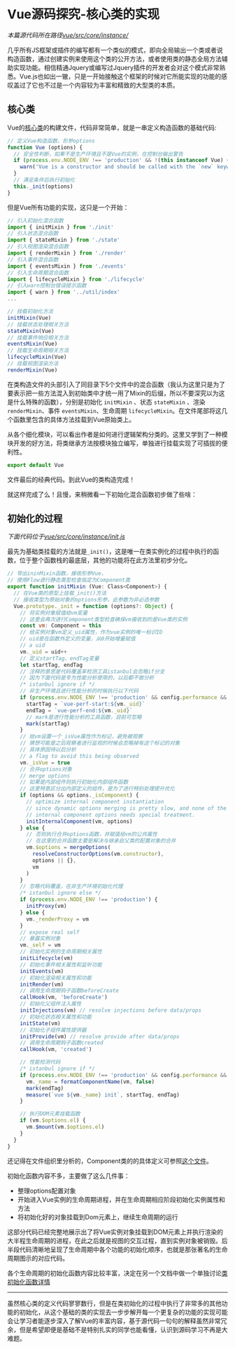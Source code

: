 # Vue源码探究-核心类的实现
*本篇源代码所在路径[vue/src/core/instance/](https://github.com/vuejs/vue/tree/dev/src/core/instance)*

几乎所有JS框架或插件的编写都有一个类似的模式，即向全局输出一个类或者说构造函数，通过创建实例来使用这个类的公开方法，或者使用类的静态全局方法辅助实现功能。相信精通Jquery或编写过Jquery插件的开发者会对这个模式非常熟悉。Vue.js也如出一辙，只是一开始接触这个框架的时候对它所能实现的功能的感叹盖过了它也不过是一个内容较为丰富和精致的大型类的本质。

## 核心类
Vue的[核心类](https://github.com/vuejs/vue/blob/dev/src/core/instance/index.js)的构建文件，代码非常简单，就是一串定义构造函数的基础代码:
```js
// 定义Vue构造函数，形参options
function Vue (options) {
  // 安全性判断，如果不是生产环境且不是Vue的实例，在控制台输出警告
  if (process.env.NODE_ENV !== 'production' && !(this instanceof Vue) {
    warn('Vue is a constructor and should be called with the `new` keyword')
  }
  // 满足条件后执行初始化
  this._init(options)
}
```
但是Vue所有功能的实现，这只是一个开始：
```js
// 引入初始化混合函数
import { initMixin } from './init'
// 引入状态混合函数
import { stateMixin } from './state'
// 引入视图渲染混合函数
import { renderMixin } from './render'
// 引入事件混合函数
import { eventsMixin } from './events'
// 引入生命周期混合函数
import { lifecycleMixin } from './lifecycle'
// 引入warn控制台错误提示函数
import { warn } from '../util/index'
...

// 挂载初始化方法
initMixin(Vue)
// 挂载状态处理相关方法
stateMixin(Vue)
// 挂载事件响应相关方法
eventsMixin(Vue)
// 挂载生命周期相关方法
lifecycleMixin(Vue)
// 挂载视图渲染方法
renderMixin(Vue)
```

在类构造文件的头部引入了同目录下5个文件中的混合函数（我认为这里只是为了要表示把一些方法混入到初始类中才统一用了Mixin的后缀，所以不要深究以为这是什么特殊的函数），分别是初始化 `initMixin` 、状态 `stateMixin` 、渲染 `renderMixin`、事件 `eventsMixin`、生命周期 `lifecycleMixin`。在文件尾部将这几个函数里包含的具体方法挂载到Vue原始类上。

从各个细化模块，可以看出作者是如何进行逻辑架构分类的。这里又学到了一种模块开发的好方法，将类继承方法按模块独立编写，单独进行挂载实现了可插拔的便利性。

```js
export default Vue
```
文件最后的经典代码。到此Vue的类构造完成！

就这样完成了么！且慢，来稍微看一下初始化混合函数初步做了些啥：

## 初始化的过程

*下面代码位于[vue/src/core/instance/init.js](https://github.com/vuejs/vue/blob/dev/src/core/instance/init.js)*

最先为基础类挂载的方法就是`_init()`，这是唯一在类实例化的过程中执行的函数，位于整个函数栈的最底层，其他的功能将在此方法里初步分化。

```js
// 导出ininMixin函数，接收形参Vue，
// 使用Flow进行静态类型检查指定为Component类
export function initMixin (Vue: Class<Component>) {
  // 在Vue类的原型上挂载_init()方法
  // 接收类型为原始对象的options形参，此参数为非必选参数
  Vue.prototype._init = function (options?: Object) {
    // 将实例对象赋值给vm变量
    // 这里会再次进行Component类型检查确保vm接收到的是Vue类的实例
    const vm: Component = this
    // 给实例对象vm定义_uid属性，作为vue实例的唯一标识ID
    // uid是在函数外定义的变量，从0开始增量赋值
    // a uid
    vm._uid = uid++
    // 定义startTag、endTag变量
    let startTag, endTag
    // 注释的意思是代码覆盖率检测工具istanbul会忽略if分支
    // 因为下面代码是专为性能分析使用的，以后都不做分析
    /* istanbul ignore if */
    // 非生产环境且进行性能分析的时候执行以下代码
    if (process.env.NODE_ENV !== 'production' && config.performance && mark) {
      startTag = `vue-perf-start:${vm._uid}`
      endTag = `vue-perf-end:${vm._uid}`
      // mark是进行性能分析的工具函数，目前可忽略
      mark(startTag)
    }
    // 给vm设置一个_isVue属性作为标记，避免被观察
    // 猜想可能是之后观察者进行监视的时候会忽略掉有这个标记的对象
    // 具体原因待以后分析
    // a flag to avoid this being observed
    vm._isVue = true
    // 合并options对象
    // merge options
    // 如果是内部组件则执行初始化内部组件函数
    // 这里特意区分出内部定义的组件，是为了进行特别处理提升优化
    if (options && options._isComponent) {
      // optimize internal component instantiation
      // since dynamic options merging is pretty slow, and none of the
      // internal component options needs special treatment.
      initInternalComponent(vm, options)
    } else {
      // 否则执行合并options函数，并赋值给vm的公共属性
      // 在这里的合并函数主要是解决与继承自父类的配置对象的合并
      vm.$options = mergeOptions(
        resolveConstructorOptions(vm.constructor),
        options || {},
        vm
      )
    }
    // 忽略代码覆盖，在非生产环境初始化代理
    /* istanbul ignore else */
    if (process.env.NODE_ENV !== 'production') {
      initProxy(vm)
    } else {
      vm._renderProxy = vm
    }
    // expose real self
    // 暴露实例对象
    vm._self = vm
    // 初始化实例的生命周期相关属性
    initLifecycle(vm)
    // 初始化事件相关属性和监听功能
    initEvents(vm)
    // 初始化渲染相关属性和功能
    initRender(vm)
    // 调用生命周期钩子函数beforeCreate
    callHook(vm, 'beforeCreate')
    // 初始化父组件注入属性
    initInjections(vm) // resolve injections before data/props
    // 初始化状态相关属性和功能
    initState(vm)
    // 初始化子组件属性提供器
    initProvide(vm) // resolve provide after data/props
    // 调用生命周期钩子函数created
    callHook(vm, 'created')

    // 性能检测代码
    /* istanbul ignore if */
    if (process.env.NODE_ENV !== 'production' && config.performance && mark) {
      vm._name = formatComponentName(vm, false)
      mark(endTag)
      measure(`vue ${vm._name} init`, startTag, endTag)
    }

    // 执行DOM元素挂载函数
    if (vm.$options.el) {
      vm.$mount(vm.$options.el)
    }
  }
}
```
还记得在文件组织里分析的，Component类的的具体定义可参照[这个文件](https://github.com/vuejs/vue/blob/dev/flow/component.js)。

初始化函数内容不多，主要做了这么几件事：
- 整理options配置对象
- 开始进入Vue实例的生命周期进程，并在生命周期相应阶段初始化实例属性和方法
- 将初始化好的对象挂载到Dom元素上，继续生命周期的运行

这部分代码已经完整地展示出了将Vue实例对象挂载到DOM元素上并执行渲染的大半程生命周期的进程，在此之后就是视图的交互过程，直到实例对象被销毁。后半段代码清晰地呈现了生命周期中各个功能的初始化顺序，也就是那张著名的生命周期图示的对应代码。

各个生命周期的初始化函数内容比较丰富，决定在另一个文档中做一个单独讨论[类初始化函数详情](Vue源码探究-类初始化函数详情.md)

---

虽然核心类的定义代码寥寥数行，但是在类初始化的过程中执行了非常多的其他功能的初始化，从这个基础的类的实现去一步步解开每一个更复杂的功能的实现可能会让学习者能逐步深入了解Vue的丰富内容，基于源代码一句句的解释虽然非常冗余，但是希望即便是基础不是特别扎实的同学也能看懂，认识到源码学习不再是大难题。

